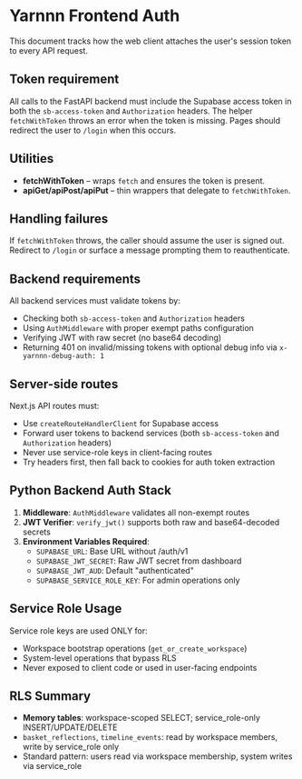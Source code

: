 # Yarnnn Frontend Auth

This document tracks how the web client attaches the user's session token to every API request.

## Token requirement

All calls to the FastAPI backend must include the Supabase access token in both the `sb-access-token` and `Authorization` headers. The helper `fetchWithToken` throws an error when the token is missing. Pages should redirect the user to `/login` when this occurs.

## Utilities

- **fetchWithToken** – wraps `fetch` and ensures the token is present.
- **apiGet/apiPost/apiPut** – thin wrappers that delegate to `fetchWithToken`.

## Handling failures

If `fetchWithToken` throws, the caller should assume the user is signed out. Redirect to `/login` or surface a message prompting them to reauthenticate.

## Backend requirements

All backend services must validate tokens by:
- Checking both `sb-access-token` and `Authorization` headers
- Using `AuthMiddleware` with proper exempt paths configuration
- Verifying JWT with raw secret (no base64 decoding)
- Returning 401 on invalid/missing tokens with optional debug info via `x-yarnnn-debug-auth: 1`

## Server-side routes

Next.js API routes must:
- Use `createRouteHandlerClient` for Supabase access
- Forward user tokens to backend services (both `sb-access-token` and `Authorization` headers)
- Never use service-role keys in client-facing routes
- Try headers first, then fall back to cookies for auth token extraction

## Python Backend Auth Stack

1. **Middleware**: `AuthMiddleware` validates all non-exempt routes
2. **JWT Verifier**: `verify_jwt()` supports both raw and base64-decoded secrets
3. **Environment Variables Required**:
   - `SUPABASE_URL`: Base URL without /auth/v1
   - `SUPABASE_JWT_SECRET`: Raw JWT secret from dashboard
   - `SUPABASE_JWT_AUD`: Default "authenticated"
   - `SUPABASE_SERVICE_ROLE_KEY`: For admin operations only

## Service Role Usage

Service role keys are used ONLY for:
- Workspace bootstrap operations (`get_or_create_workspace`)
- System-level operations that bypass RLS
- Never exposed to client code or used in user-facing endpoints

## RLS Summary
- **Memory tables**: workspace-scoped SELECT; service_role-only INSERT/UPDATE/DELETE
- `basket_reflections`, `timeline_events`: read by workspace members, write by service_role only
- Standard pattern: users read via workspace membership, system writes via service_role
